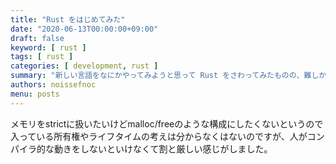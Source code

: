 ```yaml
---
title: "Rust をはじめてみた"
date: "2020-06-13T00:00:00+09:00"
draft: false
keyword: [ rust ]
tags: [ rust ]
categories: [ development, rust ]
summary: "新しい言語をなにかやってみようと思って Rust をさわってみたものの、難しかった。"
authors: noissefnoc
menu: posts
---
```


メモリをstrictに扱いたいけどmalloc/freeのような構成にしたくないというので入っている所有権やライフタイムの考えは分からなくはないのですが、人がコンパイラ的な動きをしないといけなくて割と厳しい感じがしました。

